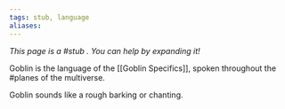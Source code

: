 ```yaml
---
tags: stub, language
aliases:
---
```


*This page is a #stub . You can help by expanding it!*

Goblin is the language of the [[Goblin Specifics]], spoken throughout the #planes of the multiverse.

Goblin sounds like a rough barking or chanting.